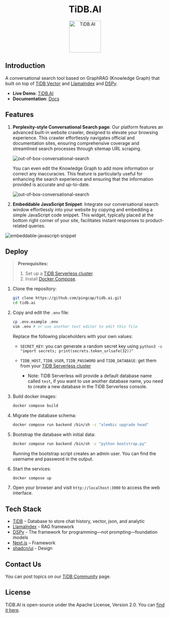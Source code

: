 <!-- markdownlint-disable MD033 MD041 -->

<div align="center">
<h1>TiDB.AI</h1>
  <a href='https://tidb.cloud/?utm_source=github&utm_medium=tidb.ai'>
    <img src="https://raw.githubusercontent.com/pingcap/tidb.ai/main/frontend/app/public/nextra/icon-dark.svg" alt="TiDB.AI" width =100 height=100></img>
  </a>
</div>

## Introduction

A conversational search tool based on GraphRAG (Knowledge Graph) that built on top of [TiDB Vector](https://tidb.cloud/ai) and [LlamaIndex](https://github.com/run-llama/llama_index) and [DSPy](https://github.com/stanfordnlp/dspy).

- **Live Demo**: [TiDB.AI](https://tidb.cloud/?utm_source=github&utm_medium=tidb.ai)
- **Documentation**: [Docs](https://tidb.ai/docs/?utm_source=github&utm_medium=tidb.ai)

## Features

1. **Perplexity-style Conversational Search page**: Our platform features an advanced built-in website crawler, designed to elevate your browsing experience. This crawler effortlessly navigates official and documentation sites, ensuring comprehensive coverage and streamlined search processes through sitemap URL scraping.

    ![out-of-box-conversational-search](https://github.com/pingcap/tidb.ai/assets/1237528/9cc87d32-14ac-47c6-b664-efa7ec53e751 "Image Title")

    You can even edit the Knowledge Graph to add more information or correct any inaccuracies. This feature is particularly useful for enhancing the search experience and ensuring that the information provided is accurate and up-to-date.

    ![out-of-box-conversational-search](https://github.com/pingcap/tidb.ai/assets/1237528/7bc57b34-99b7-4c4b-a098-9ad33dd0dfdc "Image Title")

2. **Embeddable JavaScript Snippet**: Integrate our conversational search window effortlessly into your website by copying and embedding a simple JavaScript code snippet. This widget, typically placed at the bottom right corner of your site, facilitates instant responses to product-related queries.

![embeddable-javascript-snippet](https://github.com/pingcap/tidb.ai/assets/1237528/5a445231-a27a-4ae6-8287-a4f8cf7b64d0 "Image Title")

## Deploy

> **Prerequisites:**
>
> 1. Set up a [TiDB Serverless cluster](https://docs.pingcap.com/tidbcloud/tidb-cloud-quickstart).
> 2. Install [Docker Compose](https://docs.docker.com/compose/install/).

1. Clone the repository:

    ```bash
    git clone https://github.com/pingcap/tidb.ai.git
    cd tidb.ai
    ```

2. Copy and edit the `.env` file:

    ```bash
    cp .env.example .env
    vim .env # or use another text editor to edit this file
    ```

    Replace the following placeholders with your own values:
    - `SECRET_KEY`: you can generate a random secret key using `python3 -c "import secrets; print(secrets.token_urlsafe(32))"`
    - `TIDB_HOST`, `TIDB_USER`, `TIDB_PASSWORD` and `TIDB_DATABASE`: get them from your [TiDB Serverless cluster](https://tidbcloud.com/)

      - Note: TiDB Serverless will provide a default database name called `test`, if you want to use another database name, you need to create a new database in the TiDB Serverless console.

3. Build docker images:

    ```bash
    docker compose build
    ```

4. Migrate the database schema:

    ```bash
    docker compose run backend /bin/sh -c "alembic upgrade head"
    ```

5. Bootstrap the database with initial data:

    ```bash
    docker compose run backend /bin/sh -c "python bootstrap.py"
    ```

    Running the bootstrap script creates an admin user. You can find the username and password in the output.

6. Start the services:

    ```bash
    docker compose up
    ```

7. Open your browser and visit `http://localhost:3000` to access the web interface.

## Tech Stack

- [TiDB](https://pingcap.com/ai/?utm_source=github&utm_medium=tidb.ai) – Database to store chat history, vector, json, and analytic
- [LlamaIndex](https://www.llamaindex.ai/) - RAG framework
- [DSPy](https://github.com/stanfordnlp/dspy) - The framework for programming—not prompting—foundation models
- [Next.js](https://nextjs.org/) – Framework
- [shadcn/ui](https://ui.shadcn.com/) - Design

## Contact Us

You can post topics on our [TiDB Community](https://ask.pingcap.com/) page.

## License

TiDB.AI is open-source under the Apache License, Version 2.0. You can [find it here](/LICENSE.txt).
